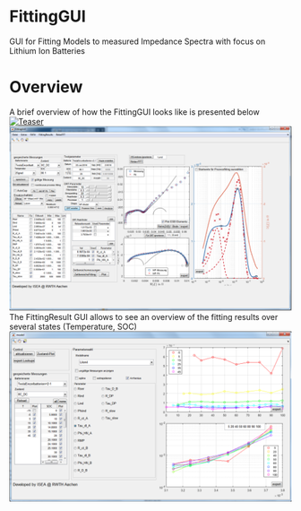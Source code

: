 # FittingGUI
GUI for Fitting Models to measured Impedance Spectra with focus on Lithium Ion Batteries

# Overview
A brief overview of how the FittingGUI looks like is presented below
[![Teaser](https://img.youtube.com/vi/918e_LqCn5g/0.jpg)](https://www.youtube.com/watch?v=918e_LqCn5g "Teaser FittingGUI")
![Overview](documentation/overview.png "Overview")
The FittingResult GUI allows to see an overview of the fitting results over several states (Temperature, SOC)
![FittingResults-GUI](documentation/FittingResults.png "FittingResults-GUI")

